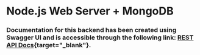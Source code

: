 # Node.js Web Server + MongoDB

### Documentation for this backend has been created using Swagger UI and is accessible through the following link: [REST API Docs](https://www.web4you.space/api/docs/){target="_blank"}.
